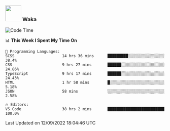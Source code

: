 ### <img src="https://media.giphy.com/media/VgCDAzcKvsR6OM0uWg/giphy.gif" width="50"> Waka

  <!--START_SECTION:waka-->
![Code Time](http://img.shields.io/badge/Code%20Time-862%20hrs%2014%20mins-blue)

📊 **This Week I Spent My Time On** 

```text
💬 Programming Languages: 
SCSS                     14 hrs 36 mins      █████████░░░░░░░░░░░░░░░░   38.4% 
CSS                      9 hrs 27 mins       ██████░░░░░░░░░░░░░░░░░░░   24.86% 
TypeScript               9 hrs 17 mins       ██████░░░░░░░░░░░░░░░░░░░   24.43% 
HTML                     1 hr 58 mins        █░░░░░░░░░░░░░░░░░░░░░░░░   5.18% 
JSON                     58 mins             ░░░░░░░░░░░░░░░░░░░░░░░░░   2.58%

🔥 Editors: 
VS Code                  38 hrs 2 mins       █████████████████████████   100.0%

```


 Last Updated on 12/09/2022 18:04:46 UTC
<!--END_SECTION:waka-->
